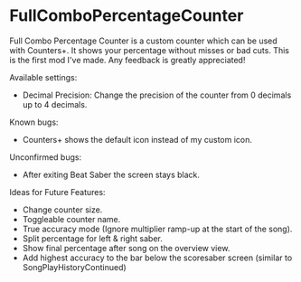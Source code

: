 # FullComboPercentageCounter
 
Full Combo Percentage Counter is a custom counter which can be used with Counters+.
It shows your percentage without misses or bad cuts.
This is the first mod I've made. Any feedback is greatly appreciated!

Available settings:
- Decimal Precision: Change the precision of the counter from 0 decimals up to 4 decimals.

Known bugs:
- Counters+ shows the default icon instead of my custom icon.

Unconfirmed bugs:
- After exiting Beat Saber the screen stays black.

Ideas for Future Features:
- Change counter size.
- Toggleable counter name.
- True accuracy mode (Ignore multiplier ramp-up at the start of the song).
- Split percentage for left & right saber.
- Show final percentage after song on the overview view.
- Add highest accuracy to the bar below the scoresaber screen (similar to SongPlayHistoryContinued)
